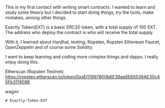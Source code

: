 This is my first contact with writing smart contracts. I wanted to learn and study some theory but I decided to start doing things, try the tools, make mistakes, among other things.

Exactly Token(EXT) is a basic ERC20 token, with a total supply of 100 EXT. The address who deploy the contract is who will receive the total supply. 

With it, I learned about Hardhat, testing, Ropsten, Ropsten Ethereum Faucet, OpenZeppelin and of course some Solidity.

I want to keep learning and coding more complex things and dapps. I really enjoy doing this.

Etherscan (Ropsten Testnet): https://ropsten.etherscan.io/token/0xaD17897800b6E39ae6E65539AE30c45Fb3119096

wagmi 
```
# Exactly-Token-EXT
